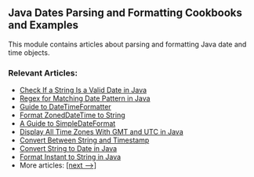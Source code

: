 ## Java Dates Parsing and Formatting Cookbooks and Examples

This module contains articles about parsing and formatting Java date and time objects.

### Relevant Articles: 
- [Check If a String Is a Valid Date in Java](https://www.baeldung.com/java-string-valid-date)
- [Regex for Matching Date Pattern in Java](https://www.baeldung.com/java-date-regular-expressions)
- [Guide to DateTimeFormatter](https://www.baeldung.com/java-datetimeformatter)
- [Format ZonedDateTime to String](https://www.baeldung.com/java-format-zoned-datetime-string)
- [A Guide to SimpleDateFormat](https://www.baeldung.com/java-simple-date-format)
- [Display All Time Zones With GMT and UTC in Java](https://www.baeldung.com/java-time-zones)
- [Convert Between String and Timestamp](https://www.baeldung.com/java-string-to-timestamp)
- [Convert String to Date in Java](http://www.baeldung.com/java-string-to-date)
- [Format Instant to String in Java](https://www.baeldung.com/java-instant-to-string)
- More articles: [[next -->]](../core-java-datetimestring-2)
